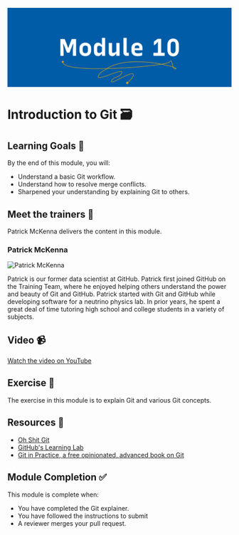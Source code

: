 ![Module 5 - Introduction to Git](../assets/images/module-10.png)

# Introduction to Git 🗃

## Learning Goals 🥅
By the end of this module, you will:
-   Understand a basic Git workflow.
-   Understand how to resolve merge conflicts.
-   Sharpened your understanding by explaining Git to others.

## Meet the trainers 🍎

Patrick McKenna delivers the content in this module.

### Patrick McKenna

<img src="https://github.com/patrickmckenna.png" href="https://github.com/patrickmckenna" title="Patrick McKenna" width="150"></img>

Patrick is our former data scientist at GitHub. Patrick first joined GitHub on the Training Team, where he enjoyed helping others understand the power and beauty of Git and GitHub.
Patrick started with Git and GitHub while developing software for a neutrino physics lab. In prior years, he spent a great deal of time tutoring high school and college students in a variety of subjects. 

## Video 📹

[Watch the video on YouTube](https://www.youtube.com/watch?v=Gsep73H3KZM&list=PLIRjfNq867bcqbF_DVi7iTDnc8JoWNPVT&index=5)


## Exercise 📝

The exercise in this module is to explain Git and various Git concepts. 

## Resources 📖

-   [Oh Shit Git](https://ohshitgit.com)
-   [GitHub's Learning Lab](lab.github.com)
-   [Git in Practice, a free opinionated, advanced book on Git](https://github.com/GitInPractice/GitInPractice)

## Module Completion ✅

This module is complete when:
-   You have completed the Git explainer.
-   You have followed the instructions to submit
-   A reviewer merges your pull request.

